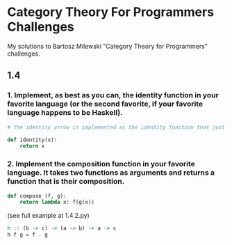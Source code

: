 # Category Theory For Programmers Challenges
My solutions to Bartosz Milewski "Category Theory for Programmers" challenges.

## 1.4

### 1. Implement, as best as you can, the identity function in your favorite language (or the second favorite, if your favorite language happens to be Haskell).

```python
# the identity arrow is implemented as the identity function that just returns back its argument.

def identity(x):
    return x
```	

### 2. Implement the composition function in your favorite language. It takes two functions as arguments and returns a function that is their composition.

```python
def compose (f, g):
    return lambda x: f(g(x))


```
(see full example at 1.4.2.py)

```haskell
h :: (b -> c) -> (a -> b) -> a -> c
h f g = f . g
```

